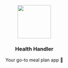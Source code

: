 

<p align="center">
  <img src="https://health-token-logo.s3.us-east-2.amazonaws.com/health_handler.png" width="104" />
  <br/>
  <h3 align="center">Health Handler</h3>
</p>
<p align="center">
  <span align="center">Your go-to meal plan app 🍕</span>
  <br/>
</p>
